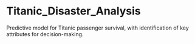 # Titanic_Disaster_Analysis
Predictive model for Titanic passenger survival, with identification of key attributes for decision-making.
